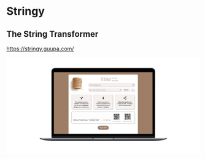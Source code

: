 # Stringy
## The String Transformer

https://stringy.guupa.com/

![picture](docs/images/stringy-small.png)
